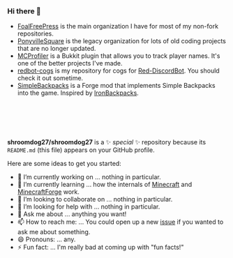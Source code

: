 ### Hi there 👋

* [FoalFreePress](https://github.com//FoalFreePress/) is the main organization I have for most of my non-fork repositories.
* [PonyvilleSquare](https://github.com/PonyvilleSquare) is the legacy organization for lots of old coding projects that are no longer updated.
* [MCProfiler](https://github.com/FoalFreePress/MCProfiler) is a Bukkit plugin that allows you to track player names. It's one of the better projects I've made.
* [redbot-cogs](https://github.com/FoalFreePress/redbot-cogs) is my repository for cogs for [Red-DiscordBot](https://github.com/Cog-Creators/Red-DiscordBot). You should check it out sometime.
* [SimpleBackpacks](https://github.com/FoalFreePress/SimpleBackpacks) is a Forge mod that implements Simple Backpacks into the game. Inspired by [IronBackpacks](https://github.com/gr8pefish/IronBackpacks).
<br>
<br>
<br>
<br>

**shroomdog27/shroomdog27** is a ✨ _special_ ✨ repository because its `README.md` (this file) appears on your GitHub profile.

Here are some ideas to get you started:

- 🔭 I’m currently working on ... nothing in particular.
- 🌱 I’m currently learning ... how the internals of [Minecraft](https://www.minecraft.net/en-us) and [MinecraftForge](https://github.com/MinecraftForge/MinecraftForge) work.
- 👯 I’m looking to collaborate on ... nothing in particular.
- 🤔 I’m looking for help with ... nothing in particular.
- 💬 Ask me about ... anything you want!
- 📫 How to reach me: ... You could open up a new [issue](https://github.com/shroomdog27/shroomdog27/issues) if you wanted to ask me about something.
- 😄 Pronouns: ... any.
- ⚡ Fun fact: ... I'm really bad at coming up with "fun facts!"
